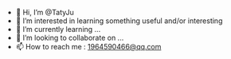 - 👋 Hi, I’m @TatyJu
- 👀 I’m interested in learning something useful and/or interesting
- 🌱 I’m currently learning ...
- 💞️ I’m looking to collaborate on ...
- 📫 How to reach me : 1964590466@qq.com

<!---
TatyJu/TatyJu is a ✨ special ✨ repository because its `README.md` (this file) appears on your GitHub profile.
You can click the Preview link to take a look at your changes.
--->
